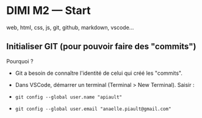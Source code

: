 # DIMI M2 — Start
web, html, css, js, git, github, markdown, vscode...

## Initialiser GIT (pour pouvoir faire des "commits")

Pourquoi ?
- Git a besoin de connaître l'identité de celui qui créé les "commits".

- Dans VSCode, démarrer un terminal (Terminal > New Terminal).
Saisir :
- `git config --global user.name "apiault"` 
- `git config --global user.email "anaelle.piault@gmail.com"` 